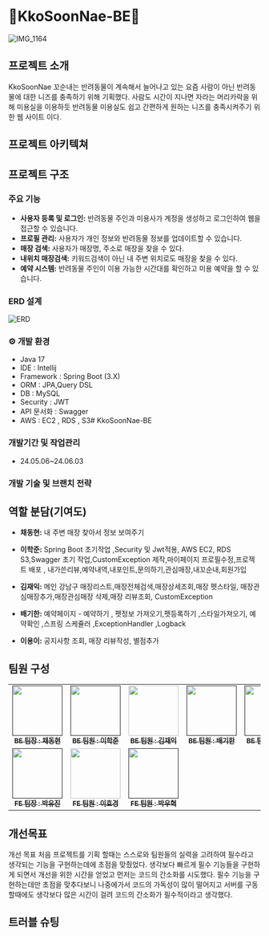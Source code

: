 # :dog:KkoSoonNae-BE:dog:
![IMG_1164](https://github.com/super-coding-3/KkoSoonNae-BE/assets/162071460/0fb32551-01d4-48e8-ad9b-ed48dc8de8dc)
## 프로젝트 소개
KkoSoonNae 꼬순내는 반려동물이 계속해서 늘어나고 있는 요즘 사람이 아닌 반려동물에 대한 니즈를 충족하기 위해 기획했다.
사람도 시간이 지나면 자라는 머리카락을 위해 미용실을 이용하듯 반려동물 미용실도 쉽고 간편하게 원하는 니즈를 충족시켜주기 위한 웹 사이트 이다.
## 프로젝트 아키텍쳐
## 프로젝트 구조
### 주요 기능
+ **사용자 등록 및 로그인:** 반려동물 주인과 미용사가 계정을 생성하고 로그인하여 웹을 접근할 수 있습니다.
+ **프로필 관리:** 사용자가 개인 정보와 반려동물 정보를 업데이트할 수 있습니다.
+ **매장 검색:** 사용자가 매장명, 주소로 매장을 찾을 수 있다.
+ **내위치 매장검색:** 키워드검색이 아닌 내 주변 위치로도 매장을 찾을 수 있다. 
+ **예약 시스템:** 반려동물 주인이 이용 가능한 시간대를 확인하고 미용 예약을 할 수 있습니다.
### ERD 설계
![ERD](https://github.com/super-coding-3/KkoSoonNae-BE/assets/162071460/e79427f7-91c2-47e4-bd04-a141c4356ea6)
### ⚙️ 개발 환경
+ Java 17
+ IDE : Intellij
+ Framework : Spring Boot (3.X)
+ ORM : JPA,Query DSL
+ DB : MySQL
+ Security : JWT
+ API 문서화 : Swagger
+ AWS : EC2 , RDS , S3# KkoSoonNae-BE
### 개발기간 및 작업관리
+ 24.05.06~24.06.03
### 개발 기술 및 브랜치 전략
## 역할 분담(기여도)
+ **채동현:** 내 주변 매장 찾아서 정보 보여주기 
+ **이학준:** Spring Boot 초기작업 ,Security 및 Jwt적용, AWS EC2, RDS S3,Swagger 초기 작업,CustomException 제작,마이페이지 프로필수정,프로젝트 배포 ,
             내가쓴리뷰,예약내역,내포인트,문의하기,관심매장,내꼬순내,회원가입
 
+ **김재익:** 메인 강남구 매장리스트,매장전체검색,매장상세조회,매장 펫스타일, 매장관심매장추가,매장관심매장 삭제,매장 리뷰조회, CustomException
+ **배기한:** 예약페이지 - 예약하기 , 펫정보 가져오기,펫등록하기 ,스타일가져오기, 예약확인 ,스프링 스케쥴러 ,ExceptionHandler ,Logback
+ **이용이:** 공지사항 조회, 매장 리뷰작성, 별점추가
## 팀원 구성
<table>
  <tbody>
    <tr>
      <td align="center"><a href=""><img src="" width="100px;" alt=""/><br /><sub><b>BE 팀장 : 채동현</b></sub></a><br /></td>
      <td align="center"><a href=""><img src="" width="100px;" alt=""/><br /><sub><b>BE 팀원 : 이학준</b></sub></a><br /></td>
      <td align="center"><a href="https://github.com/kimjaeik95"><img src="" width="100px;" alt=""/><br /><sub><b>BE 팀원 : 김재익</b></sub></a><br /></td>
      <td align="center"><a href=""><img src="" width="100px;" alt=""/><br /><sub><b>BE 팀원 : 배기한</b></sub></a><br /></td>
      <td align="center"><a href=""><img src="" width="100px;" alt=""/><br /><sub><b>BE 팀원 : 이용이</b></sub></a><br /></td>
     <tr/>
      <td align="center"><a href=""><img src="" width="100px;" alt=""/><br /><sub><b>FE 팀장 : 박유진</b></sub></a><br /></td>
      <td align="center"><a href="https://github.com/HyoKyoungLee"><img src="https://avatars.githubusercontent.com/u/43572462?v=4![image](https://github.com/super-coding-3/KkoSoonNae-BE/assets/162071460/67f4f024-371d-4fe1-86d6-d12921f2afd0)
" width="100px;" alt=""/><br /><sub><b>FE 팀원 : 이효경</b></sub></a><br /></td>
      <td align="center"><a href=""><img src="" width="100px;" alt=""/><br /><sub><b>FE 팀원 : 박우혁</b></sub></a><br /></td>
    </tr>
  </tbody>
</table>

## 개선목표
개선 목표
처음 프로젝트를 기획 할때는 스스로와 팀원들의 실력을 고려하여 필수라고 생각되는 기능을 구현하는데에 초점을 맞췄었다.
생각보다 빠르게 필수 기능들을 구현하게 되면서 개선을 위한 시간을 얻었고 먼저는 코드의 간소화를 시도했다.
필수 기능을 구현하는데만 초점을 맞추다보니 나중에가서 코드의 가독성이 많이 떨어지고 서버를 구동할때에도 생각보다 많은 시간이 걸려 코드의 간소화가 필수적이라고 생각했다.
## 트러블 슈팅

